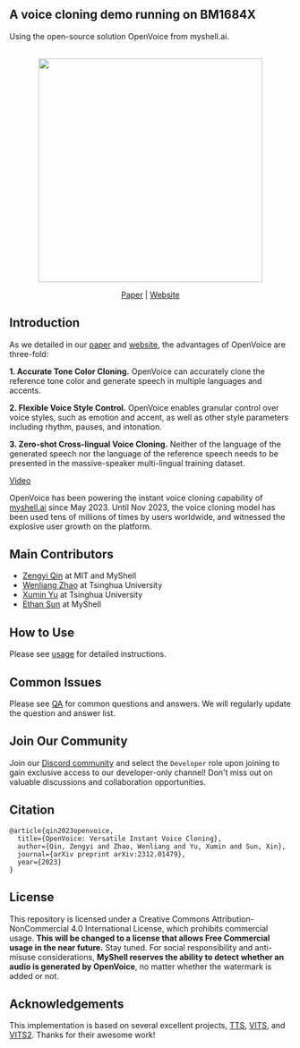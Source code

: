 ## A voice cloning demo running on BM1684X
Using the open-source solution OpenVoice from myshell.ai.

<div align="center">
  <div>&nbsp;</div>
  <img src="resources/openvoicelogo.jpg" width="400"/> 

[Paper](https://arxiv.org/abs/2312.01479) |
[Website](https://research.myshell.ai/open-voice) 

</div>

## Introduction
As we detailed in our [paper](https://arxiv.org/abs/2312.01479) and [website](https://research.myshell.ai/open-voice), the advantages of OpenVoice are three-fold:

**1. Accurate Tone Color Cloning.**
OpenVoice can accurately clone the reference tone color and generate speech in multiple languages and accents.

**2. Flexible Voice Style Control.**
OpenVoice enables granular control over voice styles, such as emotion and accent, as well as other style parameters including rhythm, pauses, and intonation. 

**3. Zero-shot Cross-lingual Voice Cloning.**
Neither of the language of the generated speech nor the language of the reference speech needs to be presented in the massive-speaker multi-lingual training dataset.

[Video](https://github.com/myshell-ai/OpenVoice/assets/40556743/3cba936f-82bf-476c-9e52-09f0f417bb2f)

OpenVoice has been powering the instant voice cloning capability of [myshell.ai](https://app.myshell.ai/explore) since May 2023. Until Nov 2023, the voice cloning model has been used tens of millions of times by users worldwide, and witnessed the explosive user growth on the platform.

## Main Contributors

- [Zengyi Qin](https://www.qinzy.tech) at MIT and MyShell
- [Wenliang Zhao](https://wl-zhao.github.io) at Tsinghua University
- [Xumin Yu](https://yuxumin.github.io) at Tsinghua University
- [Ethan Sun](https://twitter.com/ethan_myshell) at MyShell

## How to Use
Please see [usage](docs/USAGE.md) for detailed instructions.

## Common Issues

Please see [QA](docs/QA.md) for common questions and answers. We will regularly update the question and answer list.

## Join Our Community

Join our [Discord community](https://discord.gg/myshell) and select the `Developer` role upon joining to gain exclusive access to our developer-only channel! Don't miss out on valuable discussions and collaboration opportunities.

## Citation
```
@article{qin2023openvoice,
  title={OpenVoice: Versatile Instant Voice Cloning},
  author={Qin, Zengyi and Zhao, Wenliang and Yu, Xumin and Sun, Xin},
  journal={arXiv preprint arXiv:2312.01479},
  year={2023}
}
```

## License
This repository is licensed under a Creative Commons Attribution-NonCommercial 4.0 International License, which prohibits commercial usage. **This will be changed to a license that allows Free Commercial usage in the near future.** Stay tuned. For social responsibility and anti-misuse considerations, **MyShell reserves the ability to detect whether an audio is generated by OpenVoice**, no matter whether the watermark is added or not.

## Acknowledgements
This implementation is based on several excellent projects, [TTS](https://github.com/coqui-ai/TTS), [VITS](https://github.com/jaywalnut310/vits), and [VITS2](https://github.com/daniilrobnikov/vits2). Thanks for their awesome work!
